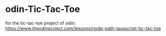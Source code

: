 # odin-Tic-Tac-Toe
for the tic-tac-toe project of odin: https://www.theodinproject.com/lessons/node-path-javascript-tic-tac-toe
